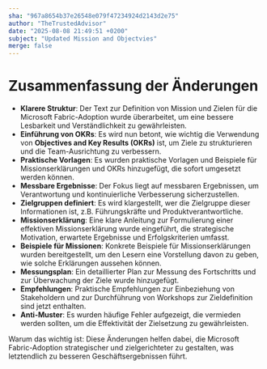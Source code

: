 ```yaml
---
sha: "967a8654b37e26548e079f47234924d2143d2e75"
author: "TheTrustedAdvisor"
date: "2025-08-08 21:49:51 +0200"
subject: "Updated Mission and Objectvies"
merge: false
---
```


# Zusammenfassung der Änderungen

- **Klarere Struktur**: Der Text zur Definition von Mission und Zielen für die Microsoft Fabric-Adoption wurde überarbeitet, um eine bessere Lesbarkeit und Verständlichkeit zu gewährleisten.
- **Einführung von OKRs**: Es wird nun betont, wie wichtig die Verwendung von **Objectives and Key Results (OKRs)** ist, um Ziele zu strukturieren und die Team-Ausrichtung zu verbessern.
- **Praktische Vorlagen**: Es wurden praktische Vorlagen und Beispiele für Missionserklärungen und OKRs hinzugefügt, die sofort umgesetzt werden können.
- **Messbare Ergebnisse**: Der Fokus liegt auf messbaren Ergebnissen, um Verantwortung und kontinuierliche Verbesserung sicherzustellen.
- **Zielgruppen definiert**: Es wird klargestellt, wer die Zielgruppe dieser Informationen ist, z.B. Führungskräfte und Produktverantwortliche.
- **Missionserklärung**: Eine klare Anleitung zur Formulierung einer effektiven Missionserklärung wurde eingeführt, die strategische Motivation, erwartete Ergebnisse und Erfolgskriterien umfasst.
- **Beispiele für Missionen**: Konkrete Beispiele für Missionserklärungen wurden bereitgestellt, um den Lesern eine Vorstellung davon zu geben, wie solche Erklärungen aussehen können.
- **Messungsplan**: Ein detaillierter Plan zur Messung des Fortschritts und zur Überwachung der Ziele wurde hinzugefügt.
- **Empfehlungen**: Praktische Empfehlungen zur Einbeziehung von Stakeholdern und zur Durchführung von Workshops zur Zieldefinition sind jetzt enthalten.
- **Anti-Muster**: Es wurden häufige Fehler aufgezeigt, die vermieden werden sollten, um die Effektivität der Zielsetzung zu gewährleisten.

Warum das wichtig ist: Diese Änderungen helfen dabei, die Microsoft Fabric-Adoption strategischer und zielgerichteter zu gestalten, was letztendlich zu besseren Geschäftsergebnissen führt.

